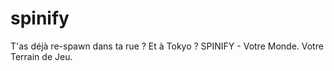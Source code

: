 # spinify
T'as déjà re-spawn dans ta rue ? Et à Tokyo ? SPINIFY - Votre Monde. Votre Terrain de Jeu.
